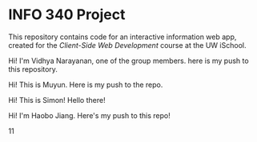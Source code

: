 # INFO 340 Project

This repository contains code for an interactive information web app, created for the _Client-Side Web Development_ course at the UW iSchool.

Hi! I'm Vidhya Narayanan, one of the group members. here is my push to this repository.

Hi! This is Muyun. Here is my push to the repo.

Hi! This is Simon! Hello there!

Hi! I'm Haobo Jiang. Here's my push to this repo!

11